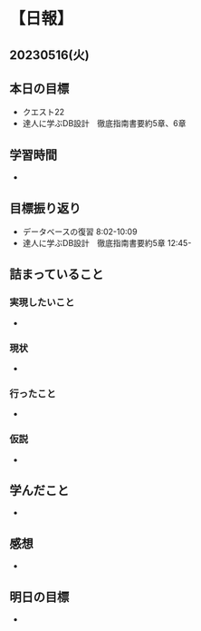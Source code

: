 # 【日報】
## 20230516(火)
## 本日の目標
- クエスト22
- 達人に学ぶDB設計　徹底指南書要約5章、6章
## 学習時間
- 

## 目標振り返り
- データベースの復習 8:02-10:09
- 達人に学ぶDB設計　徹底指南書要約5章 12:45-

## 詰まっていること
### 実現したいこと 
- 
### 現状
- 
### 行ったこと 
- 
### 仮説
- 

## 学んだこと
- 

## 感想
- 

## 明日の目標
- 


